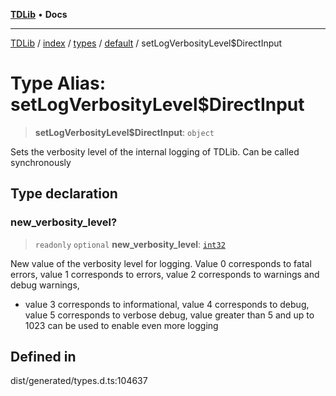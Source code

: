 [**TDLib**](../../../../../../README.md) • **Docs**

***

[TDLib](../../../../../../modules.md) / [index](../../../../../README.md) / [types](../../../README.md) / [default](../README.md) / setLogVerbosityLevel$DirectInput

# Type Alias: setLogVerbosityLevel$DirectInput

> **setLogVerbosityLevel$DirectInput**: `object`

Sets the verbosity level of the internal logging of TDLib. Can be called synchronously

## Type declaration

### new\_verbosity\_level?

> `readonly` `optional` **new\_verbosity\_level**: [`int32`](int32.md)

New value of the verbosity level for logging. Value 0 corresponds to fatal errors, value 1 corresponds to errors, value 2 corresponds to warnings and debug warnings,

- value 3 corresponds to informational, value 4 corresponds to debug, value 5 corresponds to verbose debug, value greater than 5 and up to 1023 can be used to enable even more logging

## Defined in

dist/generated/types.d.ts:104637
